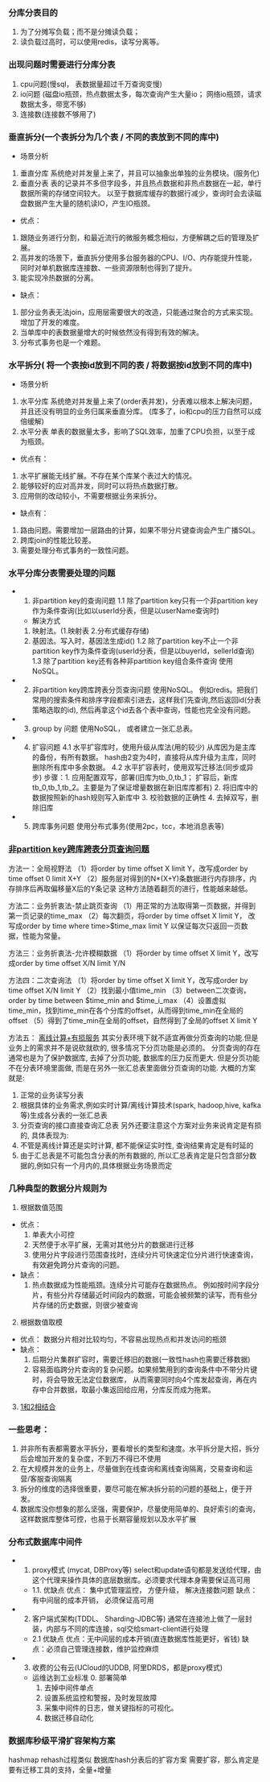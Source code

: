 ### 分库分表目的
1. 为了分摊写负载；而不是分摊读负载；
2. 读负载过高时，可以使用redis，读写分离等。

### 出现问题时需要进行分库分表
1. cpu问题(慢sql， 表数据量超过千万查询变慢)
2. io问题 (磁盘io瓶颈，热点数据太多，每次查询产生大量io； 网络io瓶颈，请求数据太多，带宽不够)
3. 连接数(连接数不够用了)

###  垂直拆分(一个表拆分为几个表 / 不同的表放到不同的库中)
- 场景分析
1. 垂直分库
   系统绝对并发量上来了，并且可以抽象出单独的业务模块。(服务化)
2. 垂直分表
   表的记录并不多但字段多，并且热点数据和非热点数据在一起，单行数据所需的存储空间较大。
以至于数据库缓存的数据行减少，查询时会去读磁盘数据产生大量的随机读IO，产生IO瓶颈。

- 优点：
1. 跟随业务进行分割，和最近流行的微服务概念相似，方便解耦之后的管理及扩展。
2. 高并发的场景下，垂直拆分使用多台服务器的CPU、I/O、内存能提升性能，
     同时对单机数据库连接数、一些资源限制也得到了提升。
3. 能实现冷热数据的分离。

- 缺点：
1. 部分业务表无法join，应用层需要很大的改造，只能通过聚合的方式来实现。增加了开发的难度。
2. 当单库中的表数据量增大的时候依然没有得到有效的解决。
3. 分布式事务也是一个难题。

### 水平拆分( 将一个表按id放到不同的表 / 将数据按id放到不同的库中)
- 场景分析
1. 水平分库
   系统绝对并发量上来了(order表并发)，分表难以根本上解决问题，并且还没有明显的业务归属来垂直分库。
(库多了，io和cpu的压力自然可以成倍缓解)
2. 水平分表
   单表的数据量太多，影响了SQL效率，加重了CPU负担，以至于成为瓶颈。

- 优点有：
1. 水平扩展能无线扩展。不存在某个库某个表过大的情况。
2. 能够较好的应对高并发，同时可以将热点数据打散。
3. 应用侧的改动较小，不需要根据业务来拆分。

- 缺点有：
1. 路由问题。需要增加一层路由的计算，如果不带分片键查询会产生广播SQL。
2. 跨库join的性能比较差。
3. 需要处理分布式事务的一致性问题。

### 水平分库分表需要处理的问题
- 1. 非partition key的查询问题
1.1 除了partition key只有一个非partition key作为条件查询(比如以userId分表，但是以userName查询时)
   - 解決方式
    1. 映射法。(1.映射表 2.分布式缓存存储)
    2. 基因法。写入时，基因法生成id()
1.2 除了partition key不止一个非partition key作为条件查询(userId分表，但是以buyerId，sellerId查询)
1.3 除了partition key还有各种非partition key组合条件查询
使用NoSQL。

- 2. 非partition key跨库跨表分页查询问题
使用NoSQL。
例如redis。把我们常用的搜索条件和排序字段都索引进去，这样我们先查询,然后返回id(分表策略选取的id),
然后再拿这个id去各个表中查询，性能也完全没有问题。

- 3. group by 问题
使用NoSQL， 或者建立一张汇总表。

- 4. 扩容问题
4.1 水平扩容库时，使用升级从库法(用的较少)
  从库因为是主库的备份，有所有数据。 hash由2变为4时，直接将从库升级为主库，同时删除所有库中多余数据。
4.2 水平扩容表时，使用双写迁移法(同步或异步)
步骤：1. 应用配置双写，部署(旧库为tb_0,tb_1； 扩容后，新库tb_0,tb_1,tb_2。主要是为了保证增量数据在新旧库库都有)
     2. 将旧库中的数据按照新的hash规则写入新库中
     3. 校验数据的正确性
     4. 去掉双写，删除旧库
     
- 5. 跨库事务问题
   使用分布式事务(使用2pc，tcc，本地消息表等)
### [非partition key跨库跨表分页查询问题](https://mp.weixin.qq.com/s/h99sXP4mvVFsJw6Oh3aU5A?)
 
方法一：全局视野法
（1）将order by time offset X limit Y，改写成order by time offset 0 limit X+Y
（2）服务层对得到的N*(X+Y)条数据进行内存排序，内存排序后再取偏移量X后的Y条记录
   这种方法随着翻页的进行，性能越来越低。
 
方法二：业务折衷法-禁止跳页查询
（1）用正常的方法取得第一页数据，并得到第一页记录的time_max
（2）每次翻页，将order by time offset X limit Y，
         改写成order by time where time>$time_max limit Y
    以保证每次只返回一页数据，性能为常量。
 
方法三：业务折衷法-允许模糊数据
（1）将order by time offset X limit Y，改写成order by time offset X/N limit Y/N
 
方法四：二次查询法
（1）将order by time offset X limit Y，改写成order by time offset X/N limit Y
（2）找到最小值time_min
（3）between二次查询，order by time between $time_min and $time_i_max
（4）设置虚拟time_min，找到time_min在各个分库的offset，从而得到time_min在全局的offset
（5）得到了time_min在全局的offset，自然得到了全局的offset X limit Y

方法五： [离线计算+有损服务](https://www.cnblogs.com/lhh-north/p/11140940.html)
其实分表环境下就不适宜再做分页查询的功能.但是业务上的需求并不是说砍就砍的, 很多情况下分页功能是必须的。
分页查询的存在通常也是为了保护数据库, 去掉了分页功能, 数据库的压力反而更大.
但是分页功能不在分表环境里面做, 而是在另外一张汇总表里面做分页查询的功能.
大概的方案就是:
1. 正常的业务读写分表
2. 根据具体的业务需求,例如实时计算/离线计算技术(spark, hadoop,hive, kafka等)生成各分表的一张汇总表
3. 分页查询的接口直接查询汇总表
另外还要注意这个方案对业务来说肯定是有损的, 具体表现为:
1. 不管是离线计算还是实时计算, 都不能保证实时性, 查询结果肯定是有时延的
2. 由于汇总表是不可能包含分表的所有数据的, 所以汇总表肯定是只包含部分数据的,例如只有一个月内的,具体根据业务场景而定


### 几种典型的数据分片规则为
1. 根据数值范围   
  - 优点：
    1. 单表大小可控
    2. 天然便于水平扩展，无需对其他分片的数据进行迁移
    3. 使用分片字段进行范围查找时，连续分片可快速定位分片进行快速查询，有效避免跨分片查询的问题。
  - 缺点：
    1. 热点数据成为性能瓶颈。连续分片可能存在数据热点。
     例如按时间字段分片，有些分片存储最近时间段内的数据，可能会被频繁的读写，而有些分片存储的历史数据，则很少被查询
2. 根据数值取模
  - 优点：
    数据分片相对比较均匀，不容易出现热点和并发访问的瓶颈
  - 缺点：
    1. 后期分片集群扩容时，需要迁移旧的数据(一致性hash也需要迁移数据)
    2. 容易面临跨分片查询的复杂问题。如果频繁用到的查询条件中不带分片键时，将会导致无法定位数据库，
      从而需要同时向4个库发起查询，再在内存中合并数据，取最小集返回给应用，分库反而成为拖累。
3. [1和2相结合](https://www.cnblogs.com/liuqingzheng/p/10755148.html)

### 一些思考：
1. 并非所有表都需要水平拆分，要看增长的类型和速度。水平拆分是大招，拆分后会增加开发的复杂度，不到万不得已不使用
2. 在大规模并发的业务上，尽量做到在线查询和离线查询隔离，交易查询和运营/客服查询隔离
3. 拆分的维度的选择很重要，要尽可能在解决拆分前的问题的基础上，便于开发。  
4. 数据库没你想象的那么坚强，需要保护，尽量使用简单的、良好索引的查询，这样数据库整体可控，也易于长期容量规划以及水平扩展


### 分布式数据库中间件
- 1. proxy模式 (mycat, DBProxy等)
  select和update语句都是发送给代理，由这个代理来操作具体的底层数据库。必须要求代理本身需要保证高可用
   - 1.1. 优缺点
    优点： 集中式管理监控， 方便升级， 解决连接数问题
    缺点： 有中间层的成本开销， 必须保证高可用
- 2. 客户端式架构(TDDL、 Sharding-JDBC等)
  通常在连接池上做了一层封装，内部与不同的库连接，sql交给smart-client进行处理
   - 2.1 优缺点
    优点：无中间层的成本开销(直连数据库性能更好，省钱)
    缺点：必须自己管理连接数，维护监控麻烦
- 3. 收费的公有云(UCloud的UDDB, 阿里DRDS，都是proxy模式)
    - 运维达到工业标准
       0. 部署简单
       1. 去掉中间件单点
       2. 设置系统监控和警报，及时发现故障
       3. 采集中间件的日志，做关键指标的可视化。
       4. 数据迁移自动化


### 数据库秒级平滑扩容架构方案
hashmap rehash过程类似
数据库hash分表后的扩容方案
需要扩容，那么肯定是要有迁移工具的支持，全量+增量
    